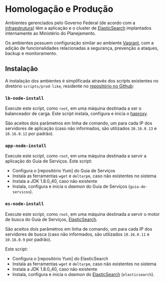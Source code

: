 # Homologação e Produção

Ambientes gerenciados pelo Governo Federal (de acordo com a [infraestrutura](./infraestrutura.md)) têm a aplicação e o cluster de [ElasticSearch](elasticsearch.md) implantados internamente ao Ministério do Planejamento.

Os ambientes possuem configuração similar ao ambiente [Vagrant](./deploy-vagrant.md), com a adição de funcionalidades relacionadas a segurança, prevenção a ataques, backup e monitoramento.

## Instalação

A instalação dos ambientes é simplificada através dos scripts existentes no diretório `scripts/prod-like`, residente no [repositório no Github][gh]:

### `lb-node-install`

Execute este script, como `root`, em uma máquina destinada a ser o balanceador de carga. Este script instala, configura e inicia o [haproxy].

São aceitos dois parâmetros em linha de comando, um para cada IP dos servidores de aplicação (caso não informados, são utilizados `10.16.0.13` e `10.16.0.12` por padrão).

### `app-node-install`

Execute este script, como `root`, em uma máquina destinada a servir a aplicação do Guia de Serviços. Este script:

- Configura o [repositório Yum] do Guia de Serviços
- Instala as ferramentas `wget` e `deltarpm`, caso não existentes no sistema
- Instala a JDK 1.8.0_40, caso não existente
- Instala, configura e inicia o _daemon_ do Guia de Serviços (`guia-de-servicos`).

### `es-node-install`

Execute este script, como `root`, em uma máquina destinada a servir o motor de busca do Guia de Serviços, [ElasticSearch].

São aceitos dois parâmetros em linha de comando, um para cada IP dos servidores de busca (caso não informados, são utilizados `10.16.0.11` e `10.16.0.9` por padrão).
 
Este script:

- Configura o [repositório Yum] do ElasticSearch
- Instala as ferramentas `wget` e `deltarpm`, caso não existentes no sistema
- Instala a JDK 1.8.0_40, caso não existente
- Instala, configura e inicia o _daemon_ do [ElasticSearch] (`elasticsearch`).

[gh]:https://github.com/servicosgovbr/guia-de-servicos/tree/master/scripts/prod-like
[haproxy]:http://www.haproxy.org
[ElasticSearch]:./elasticsearch.md